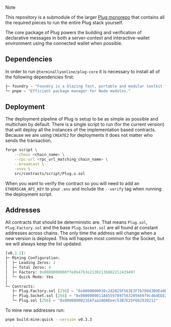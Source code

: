 > [!NOTE]
> This repository is a submodule of the larger [Plug monorepo](https://github.com/terminally-online/plug) that contains all the required pieces to run the entire Plug stack yourself.

The core package of Plug powers the building and verification of declarative messages in both a server-context and interactive-wallet environment using the connected wallet when possible.

## Dependencies

In order to run `@terminallyonline/plug-core` it is necessary to install all of the following dependencies first:

```ml
├─ foundry - "Foundry is a blazing fast, portable and modular toolkit for Ethereum application."
└─ pnpm — "Efficient package manager for Node modules."
```

## Deployment

The deployment pipeline of Plug is setup to be as simple as possible and multichain by default. There is a single script to run (for the current version) that will deploy all the instances of the implementation based contracts. Because we are using `CREATE2` for deployments it does not matter who sends the transaction.

```bash
forge script \
    --chain <chain_name> \
    --rpc-url <rpc_url_matching_chain_name> \
    --broadcast \
    -vvvv \
    src/contracts/script/Plug.s.sol
```

When you want to verify the contract so you will need to add an `ETHERSCAN_API_KEY` to your `.env` and include the `--verify` tag when running the deployment script.

## Addresses

All contracts that should be deterministic are. That means `Plug.sol`, `Plug.Factory.sol` and the base `Plug.Socket.sol` are all found at constant addresses across chains. The only time the address will change when a new version is deployed. This will happen most common for the Socket, but we will always keep the list updated.

```ml
[v0.3.2]:
├─ Mining Configuration:
│  ├─ Leading Zeros: 2
│  ├─ Total Zeros: 4
│  ├─ Factory: 0x0000000000ffe8b47b3e2130213b802212439497
│  └─ Quick Mode: Yes
│
└─ Contracts:
   ├─ Plug.Factory.sol [256] — "0x0000000030c2d2825F563E2F7b78943B0Ea9D145"
   ├─ Plug.Socket.sol [256] — "0x0000000011A65597897563205669f9c46dEEE244"
   └─ Plug.sol [256] — "0x0000000021EAfaa2A0ADeec53B7E25F662920212"
```

To mine new addresses run:

```bash
pnpm build:mine:quick --version v0.3.3
```
